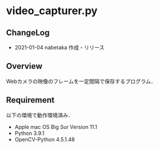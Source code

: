 # video_capturer.py



## ChangeLog

- 2021-01-04 nabetaka 作成・リリース



## Overview

Webカメラの映像のフレームを一定間隔で保存するプログラム．



## Requirement

以下の環境で動作環境済み．

- Apple mac OS Big Sur Version 11.1
- Python 3.9.1
- OpenCV-Python 4.5.1.48